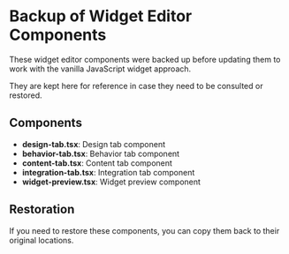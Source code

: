 # Backup of Widget Editor Components

These widget editor components were backed up before updating them to work with the vanilla JavaScript widget approach.

They are kept here for reference in case they need to be consulted or restored.

## Components

- **design-tab.tsx**: Design tab component
- **behavior-tab.tsx**: Behavior tab component
- **content-tab.tsx**: Content tab component
- **integration-tab.tsx**: Integration tab component
- **widget-preview.tsx**: Widget preview component

## Restoration

If you need to restore these components, you can copy them back to their original locations.
